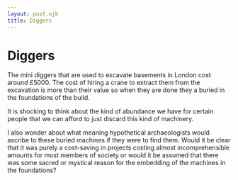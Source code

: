```yaml
---
layout: post.njk
title: Diggers
---
```


# Diggers

The mini diggers that are used to excavate basements in London cost around £5000. The cost of hiring a crane to extract them from the excavation is more than their value so when they are done they a buried in the foundations of the build.

It is shocking to think about the kind of abundance we have for certain people that we can afford to just discard this kind of machinery.

I also wonder about what meaning hypothetical archaeologists would ascribe to these buried machines if they were to find them. Would it be clear that it was purely a cost-saving in projects costing almost incomprehensible amounts for most members of society or would it be assumed that there was some sacred or mystical reason for the embedding of the machines in the foundations?